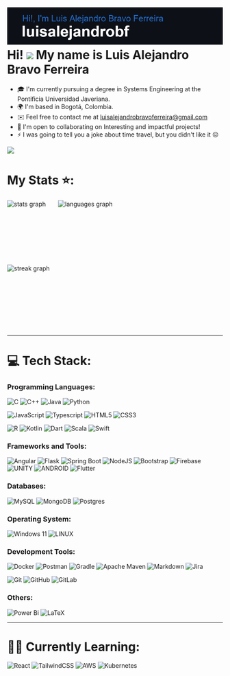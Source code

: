 ![Header](header.png)
Hi! ![](https://user-images.githubusercontent.com/18350557/176309783-0785949b-9127-417c-8b55-ab5a4333674e.gif) My name is Luis Alejandro Bravo Ferreira 
=====================================================================================================================================================

* 🎓  I'm currently pursuing a degree in Systems Engineering at the Pontificia Universidad Javeriana.
* 🌍  I'm based in Bogotá, Colombia.
* ✉️  Feel free to contact me at [luisalejandrobravoferreira@gmail.com](mailto:luisalejandrobravoferreira@gmail.com)
* 🤝  I'm open to collaborating on Interesting and impactful projects!
* ⚡  I was going to tell you a joke about time travel, but you didn't like it 😔

![](https://komarev.com/ghpvc/?username=luisalejandrobf&color=blue&style=&style=flat-square)
  
# My Stats ⭐:
<div style="display: flex; align-items: flex-start;">
  <div style="display: flex; flex-direction: column; margin-right: 20px;">
    <img src="https://github-readme-stats.vercel.app/api?username=luisalejandrobf&rank_icon=github&count_private=true&title_color=3382ed&text_color=ffffff&icon_color=0891b2&bg_color=181824&hide_border=true&show_icons=true" height="150" alt="stats graph" />
    <img src="https://github-readme-streak-stats.herokuapp.com/?user=luisalejandrobf&stroke=ffffff&background=181824&ring=3382ed&fire=3382ed&currStreakNum=ffffff&currStreakLabel=3382ed&sideNums=ffffff&sideLabels=ffffff&dates=ffffff&hide_border=true" height="150" alt="streak graph" />
  </div>
  <div>
    <img src="https://github-readme-stats.vercel.app/api/top-langs/?username=luisalejandrobf&layout=donut-vertical&title_color=3382ed&text_color=ffffff&icon_color=0891b2&bg_color=181824&hide_border=true&show_icons=true&langs_count=10" height="300" alt="languages graph" />
  </div>
</div>


---

# 💻 Tech Stack:
### Programming Languages:
![C](https://img.shields.io/badge/c-%2300599C.svg?style=for-the-badge&logo=c&logoColor=white) ![C++](https://img.shields.io/badge/c++-%2300599C.svg?style=for-the-badge&logo=c%2B%2B&logoColor=white) ![Java](https://img.shields.io/badge/java-%23ED8B00.svg?style=for-the-badge&logo=java&logoColor=white) ![Python](https://img.shields.io/badge/python-3670A0?style=for-the-badge&logo=python&logoColor=ffdd54) 

![JavaScript](https://img.shields.io/badge/javascript-%23323330.svg?style=for-the-badge&logo=javascript&logoColor=%23F7DF1E) ![Typescript](https://img.shields.io/badge/TypeScript-007ACC?style=for-the-badge&logo=typescript&logoColor=white)  ![HTML5](https://img.shields.io/badge/html5-%23E34F26.svg?style=for-the-badge&logo=html5&logoColor=white) ![CSS3](https://img.shields.io/badge/css3-%231572B6.svg?style=for-the-badge&logo=css3&logoColor=white)

![R](https://img.shields.io/badge/r-%23276DC3.svg?style=for-the-badge&logo=r&logoColor=white) ![Kotlin](https://img.shields.io/badge/kotlin-%230095D5.svg?style=for-the-badge&logo=kotlin&logoColor=white) ![Dart](https://img.shields.io/badge/dart-%230175C2.svg?style=for-the-badge&logo=dart&logoColor=white) ![Scala](https://img.shields.io/badge/scala-%23DC322F.svg?style=for-the-badge&logo=scala&logoColor=white) ![Swift](https://img.shields.io/badge/swift-F54A2A?style=for-the-badge&logo=swift&logoColor=white)

### Frameworks and Tools:
![Angular](https://img.shields.io/badge/angular-%23DD0031.svg?style=for-the-badge&logo=angular&logoColor=white) ![Flask](https://img.shields.io/badge/flask-%23000.svg?style=for-the-badge&logo=flask&logoColor=white) ![Spring Boot](https://img.shields.io/badge/Spring_Boot-F2F4F9?style=for-the-badge&logo=spring-boot) ![NodeJS](https://img.shields.io/badge/node.js-6DA55F?style=for-the-badge&logo=node.js&logoColor=white) ![Bootstrap](https://img.shields.io/badge/bootstrap-%23563D7C.svg?style=for-the-badge&logo=bootstrap&logoColor=white) ![Firebase](https://img.shields.io/badge/firebase-%23039BE5.svg?style=for-the-badge&logo=firebase) ![UNITY](https://img.shields.io/badge/Unity-%2320232a.svg?style=for-the-badge&logo=unity&logoColor=white) ![ANDROID](https://img.shields.io/badge/android-%2320232a.svg?style=for-the-badge&logo=android&logoColor=%a4c639) ![Flutter](https://img.shields.io/badge/Flutter-%2302569B.svg?style=for-the-badge&logo=Flutter&logoColor=white)

### Databases:
![MySQL](https://img.shields.io/badge/mysql-%2300f.svg?style=for-the-badge&logo=mysql&logoColor=white) ![MongoDB](https://img.shields.io/badge/MongoDB-%234ea94b.svg?style=for-the-badge&logo=mongodb&logoColor=white) ![Postgres](https://img.shields.io/badge/postgres-%23316192.svg?style=for-the-badge&logo=postgresql&logoColor=white)

### Operating System:
![Windows 11](https://img.shields.io/badge/Windows%2011-%230079d5.svg?style=for-the-badge&logo=Windows%2011&logoColor=white)
![LINUX](https://img.shields.io/badge/Linux-FCC624?style=for-the-badge&logo=linux&logoColor=black)

### Development Tools:
![Docker](https://img.shields.io/badge/docker-%230db7ed.svg?style=for-the-badge&logo=docker&logoColor=white) ![Postman](https://img.shields.io/badge/Postman-FF6C37?style=for-the-badge&logo=postman&logoColor=white) ![Gradle](https://img.shields.io/badge/Gradle-02303A.svg?style=for-the-badge&logo=Gradle&logoColor=white) ![Apache Maven](https://img.shields.io/badge/Apache%20Maven-C71A36?style=for-the-badge&logo=Apache%20Maven&logoColor=white) ![Markdown](https://img.shields.io/badge/markdown-%23000000.svg?style=for-the-badge&logo=markdown&logoColor=white) ![Jira](https://img.shields.io/badge/jira-%230A0FFF.svg?style=for-the-badge&logo=jira&logoColor=white)

![Git](https://img.shields.io/badge/git-%23F05033.svg?style=for-the-badge&logo=git&logoColor=white)
![GitHub](https://img.shields.io/badge/github-%23121011.svg?style=for-the-badge&logo=github&logoColor=white) ![GitLab](https://img.shields.io/badge/gitlab-%23181717.svg?style=for-the-badge&logo=gitlab&logoColor=white)

### Others:
![Power Bi](https://img.shields.io/badge/power_bi-F2C811?style=for-the-badge&logo=powerbi&logoColor=black) ![LaTeX](https://img.shields.io/badge/latex-%23008080.svg?style=for-the-badge&logo=latex&logoColor=white)


---

# 👨‍💻 Currently Learning:
![React](https://img.shields.io/badge/react-%2320232a.svg?style=for-the-badge&logo=react&logoColor=%2361DAFB) ![TailwindCSS](https://img.shields.io/badge/tailwindcss-%2338B2AC.svg?style=for-the-badge&logo=tailwind-css&logoColor=white)
![AWS](https://img.shields.io/badge/AWS-%23FF9900.svg?style=for-the-badge&logo=amazon-aws&logoColor=white) ![Kubernetes](https://img.shields.io/badge/kubernetes-%23326ce5.svg?style=for-the-badge&logo=kubernetes&logoColor=white) 
